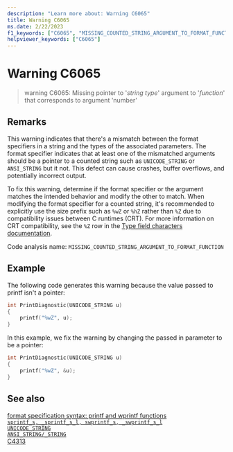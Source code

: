 ```yaml
---
description: "Learn more about: Warning C6065"
title: Warning C6065
ms.date: 2/22/2023
f1_keywords: ["C6065", "MISSING_COUNTED_STRING_ARGUMENT_TO_FORMAT_FUNCTION", "__MISSING_COUNTED_STRING_ARGUMENT_TO_FORMAT_FUNCTION"]
helpviewer_keywords: ["C6065"]
---
```

# Warning C6065

> warning C6065: Missing pointer to '*string type*' argument to '*function*' that corresponds to argument 'number'

## Remarks

This warning indicates that there's a mismatch between the format specifiers in a string and the types of the associated parameters. The format specifier indicates that at least one of the mismatched arguments should be a pointer to a counted string such as `UNICODE_STRING` or `ANSI_STRING` but it not. This defect can cause crashes, buffer overflows, and potentially incorrect output.

To fix this warning, determine if the format specifier or the argument matches the intended behavior and modify the other to match. When modifying the format specifier for a counted string, it's recommended to explicitly use the size prefix such as `%wZ` or `%hZ` rather than `%Z` due to compatibility issues between C runtimes (CRT).  For more information on CRT compatibility, see the `%Z` row in the [Type field characters documentation](../c-runtime-library/format-specification-syntax-printf-and-wprintf-functions.md#type-field-characters).

Code analysis name: `MISSING_COUNTED_STRING_ARGUMENT_TO_FORMAT_FUNCTION`

## Example

The following code generates this warning because the value passed to printf isn't a pointer:

```cpp
int PrintDiagnostic(UNICODE_STRING u)
{
    printf("%wZ", u);
}
```

In this example, we fix the warning by changing the passed in parameter to be a pointer:

```cpp
int PrintDiagnostic(UNICODE_STRING u)
{
    printf("%wZ", &u);
}
```

## See also

[format specification syntax: printf and wprintf functions](../c-runtime-library/format-specification-syntax-printf-and-wprintf-functions.md)\
[`sprintf_s, _sprintf_s_l, swprintf_s, _swprintf_s_l`](../c-runtime-library/reference/sprintf-s-sprintf-s-l-swprintf-s-swprintf-s-l.md)\
[`UNICODE_STRING`](/windows/win32/api/ntdef/ns-ntdef-_unicode_string)\
[`ANSI_STRING/_STRING`](/windows/win32/api/ntdef/ns-ntdef-string)\
[C4313](../error-messages/compiler-warnings/compiler-warning-level-1-c4313.md)
